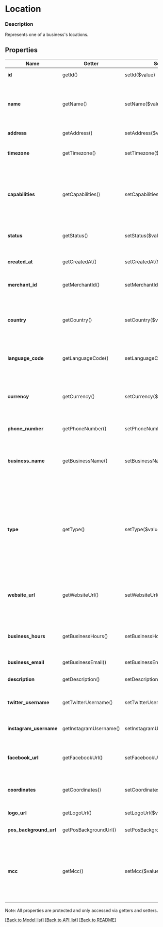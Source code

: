 # Location

### Description

Represents one of a business's locations.

## Properties
Name | Getter | Setter | Type | Description | Notes
------------ | ------------- | ------------- | ------------- | ------------- | -------------
**id** | getId() | setId($value) | **string** | The Square-issued ID of the location. | [optional] 
**name** | getName() | setName($value) | **string** | The location&#39;s name. Location names are set by the account owner and displayed in the dashboard as the location&#39;s nickname | [optional] 
**address** | getAddress() | setAddress($value) | [**\SquareConnect\Model\Address**](Address.md) | The location&#39;s physical address. | [optional] 
**timezone** | getTimezone() | setTimezone($value) | **string** | The [IANA Timezone Database](https://www.iana.org/time-zones) identifier for the location&#39;s timezone. | [optional] 
**capabilities** | getCapabilities() | setCapabilities($value) | **string[]** | The Square features that are enabled for the location. See &#x60;LocationCapability&#x60; for possible values. See [LocationCapability](#type-locationcapability) for possible values | [optional] 
**status** | getStatus() | setStatus($value) | **string** | The location&#39;s status See [LocationStatus](#type-locationstatus) for possible values | [optional] 
**created_at** | getCreatedAt() | setCreatedAt($value) | **string** | The time when the location was created, in RFC 3339 format. | [optional] 
**merchant_id** | getMerchantId() | setMerchantId($value) | **string** | The ID of the merchant that owns the location. | [optional] 
**country** | getCountry() | setCountry($value) | **string** | The country of the location, in ISO 3166-1-alpha-2 format.  See &#x60;Country&#x60; for possible values. See [Country](#type-country) for possible values | [optional] 
**language_code** | getLanguageCode() | setLanguageCode($value) | **string** | The language associated with the location in [BCP 47 format](https://tools.ietf.org/html/bcp47#appendix-A). | [optional] 
**currency** | getCurrency() | setCurrency($value) | **string** | The currency used for all transactions at this location, in ISO 4217 format.  See &#x60;Currency&#x60; for possible values. See [Currency](#type-currency) for possible values | [optional] 
**phone_number** | getPhoneNumber() | setPhoneNumber($value) | **string** | The location&#39;s phone_number. | [optional] 
**business_name** | getBusinessName() | setBusinessName($value) | **string** | The location&#39;s business_name which is shown to its customers. For example, this is the name printed on its customer&#39;s receipts. | [optional] 
**type** | getType() | setType($value) | **string** | The location&#39;s type, as set by the account owner in the Square dashboard. Typically used to indicate whether or not the location object represents a physical space like a building or mall space. See [LocationType](#type-locationtype) for possible values | [optional] 
**website_url** | getWebsiteUrl() | setWebsiteUrl($value) | **string** | The location&#39;s website, as set by the account owner in the Square dashboard.  Default: none; only exists if explicitly set. | [optional] 
**business_hours** | getBusinessHours() | setBusinessHours($value) | [**\SquareConnect\Model\BusinessHours**](BusinessHours.md) | The hours of operation for a business location.  Default: none; only exists if explicitly set. | [optional] 
**business_email** | getBusinessEmail() | setBusinessEmail($value) | **string** | The email of the location. | [optional] 
**description** | getDescription() | setDescription($value) | **string** | The business description of the location. | [optional] 
**twitter_username** | getTwitterUsername() | setTwitterUsername($value) | **string** | The Twitter username of the location without the &#39;&amp;#64;&#39; symbol. | [optional] 
**instagram_username** | getInstagramUsername() | setInstagramUsername($value) | **string** | The Instagram username of the location without the &#39;&amp;#64;&#39; symbol. | [optional] 
**facebook_url** | getFacebookUrl() | setFacebookUrl($value) | **string** | The Facebook profile URL of the location. The URL should begin with &#39;facebook.com/&#39;. | [optional] 
**coordinates** | getCoordinates() | setCoordinates($value) | [**\SquareConnect\Model\Coordinates**](Coordinates.md) | The physical coordinates (latitude and longitude) of the location. | [optional] 
**logo_url** | getLogoUrl() | setLogoUrl($value) | **string** | The logo image URL of the location. | [optional] 
**pos_background_url** | getPosBackgroundUrl() | setPosBackgroundUrl($value) | **string** | The Point of Sale background image URL of the location. | [optional] 
**mcc** | getMcc() | setMcc($value) | **string** | The merchant category code (MCC) of the location, as standardized by ISO 18245. The MCC describes the kind of goods or services sold at the location. | [optional] [beta]

Note: All properties are protected and only accessed via getters and setters.

[[Back to Model list]](../../README.md#documentation-for-models) [[Back to API list]](../../README.md#documentation-for-api-endpoints) [[Back to README]](../../README.md)

